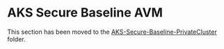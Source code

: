 # AKS Secure Baseline AVM

This section has been moved to the [AKS-Secure-Baseline-PrivateCluster](../../AKS-Secure-Baseline-PrivateCluster/) folder.
